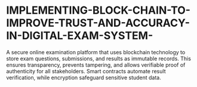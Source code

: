 # IMPLEMENTING-BLOCK-CHAIN-TO-IMPROVE-TRUST-AND-ACCURACY-IN-DIGITAL-EXAM-SYSTEM-
A secure online examination platform that uses blockchain technology to store exam questions, submissions, and results as immutable records. This ensures transparency, prevents tampering, and allows verifiable proof of authenticity for all stakeholders. Smart contracts automate result verification, while encryption safeguard sensitive student data.
